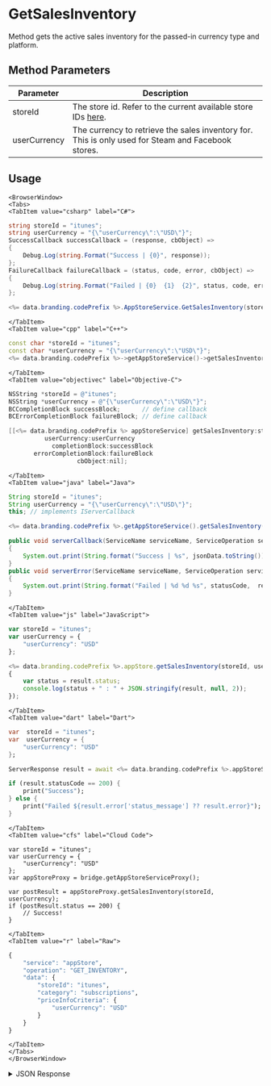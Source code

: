 # GetSalesInventory

Method gets the active sales inventory for the passed-in currency type and platform.

<PartialServop service_name="appStore" operation_name="GET_INVENTORY" />

## Method Parameters

| Parameter    | Description                                                                                                  |
| ------------ | ------------------------------------------------------------------------------------------------------------ |
| storeId      | The store id. Refer to the current available store IDs [here](/api/appendix/platformIds#store-platform-ids). |
| userCurrency | The currency to retrieve the sales inventory for. This is only used for Steam and Facebook stores.           |

## Usage

```mdx-code-block
<BrowserWindow>
<Tabs>
<TabItem value="csharp" label="C#">
```

```csharp
string storeId = "itunes";
string userCurrency = "{\"userCurrency\":\"USD\"}";
SuccessCallback successCallback = (response, cbObject) =>
{
    Debug.Log(string.Format("Success | {0}", response));
};
FailureCallback failureCallback = (status, code, error, cbObject) =>
{
    Debug.Log(string.Format("Failed | {0}  {1}  {2}", status, code, error));
};

<%= data.branding.codePrefix %>.AppStoreService.GetSalesInventory(storeId, userCurrency, successCallback, failureCallback);
```

```mdx-code-block
</TabItem>
<TabItem value="cpp" label="C++">
```

```cpp
const char *storeId = "itunes";
const char *userCurrency = "{\"userCurrency\":\"USD\"}";
<%= data.branding.codePrefix %>->getAppStoreService()->getSalesInventory(storeId, userCurrency, this);
```

```mdx-code-block
</TabItem>
<TabItem value="objectivec" label="Objective-C">
```

```objectivec
NSString *storeId = @"itunes";
NSString *userCurrency = @"{\"userCurrency\":\"USD\"}";
BCCompletionBlock successBlock;      // define callback
BCErrorCompletionBlock failureBlock; // define callback

[[<%= data.branding.codePrefix %> appStoreService] getSalesInventory:storeId
          userCurrency:userCurrency
            completionBlock:successBlock
       errorCompletionBlock:failureBlock
                   cbObject:nil];
```

```mdx-code-block
</TabItem>
<TabItem value="java" label="Java">
```

```java
String storeId = "itunes";
String userCurrency = "{\"userCurrency\":\"USD\"}";
this; // implements IServerCallback

<%= data.branding.codePrefix %>.getAppStoreService().getSalesInventory(storeId, userCurrency, this);

public void serverCallback(ServiceName serviceName, ServiceOperation serviceOperation, JSONObject jsonData)
{
    System.out.print(String.format("Success | %s", jsonData.toString()));
}
public void serverError(ServiceName serviceName, ServiceOperation serviceOperation, int statusCode, int reasonCode, String jsonError)
{
    System.out.print(String.format("Failed | %d %d %s", statusCode,  reasonCode, jsonError.toString()));
}
```

```mdx-code-block
</TabItem>
<TabItem value="js" label="JavaScript">
```

```javascript
var storeId = "itunes";
var userCurrency = {
    "userCurrency": "USD"
};

<%= data.branding.codePrefix %>.appStore.getSalesInventory(storeId, userCurrency, result =>
{
	var status = result.status;
	console.log(status + " : " + JSON.stringify(result, null, 2));
});
```

```mdx-code-block
</TabItem>
<TabItem value="dart" label="Dart">
```

```dart
var  storeId = "itunes";
var  userCurrency = {
    "userCurrency": "USD"
};

ServerResponse result = await <%= data.branding.codePrefix %>.appStoreService.getSalesInventory(storeId:storeId, userCurrency:userCurrency);

if (result.statusCode == 200) {
    print("Success");
} else {
    print("Failed ${result.error['status_message'] ?? result.error}");
}
```

```mdx-code-block
</TabItem>
<TabItem value="cfs" label="Cloud Code">
```

```cfscript
var storeId = "itunes";
var userCurrency = {
    "userCurrency": "USD"
};
var appStoreProxy = bridge.getAppStoreServiceProxy();

var postResult = appStoreProxy.getSalesInventory(storeId, userCurrency);
if (postResult.status == 200) {
    // Success!
}
```

```mdx-code-block
</TabItem>
<TabItem value="r" label="Raw">
```

```r
{
	"service": "appStore",
	"operation": "GET_INVENTORY",
	"data": {
		"storeId": "itunes",
		"category": "subscriptions",
		"priceInfoCriteria": {
			"userCurrency": "USD"
		}
	}
}
```

```mdx-code-block
</TabItem>
</Tabs>
</BrowserWindow>
```

<details>
<summary>JSON Response</summary>

```json
{
    "status": 200,
    "data": {
        "productInventory": [
            {
                "currency": {
                    "bar": 50
                },
                "description": "Bundle of 50 Bars.",
                "fbUrl": "https://dev.braincloudservers.com/fbproductservice?gameId=eggies&itemId=barBundle2Imp",
                "gameId": "eggies",
                "imageUrl": "http://eggies6waves.braincloudservers.com/s3/eggies-prod/store/bars.png",
                "itemId": "barBundle2Imp",
                "priceData": {
                    "ids": [
                        {
                            "appId": "ipad",
                            "itunesId": "com.playbrains.eggiesdevhd2.barBundle2Imp"
                        },
                        {
                            "appId": "iphone",
                            "itunesId": "com.playbrains.eggiesdev2.barBundle2Imp"
                        }
                    ]
                },
                "payload": "__bc:[1,itemid,0,199,-1]",
                "title": "Bars"
            }
        ],
        "serverTime": 1395952561266
    }
}
```

</details>
